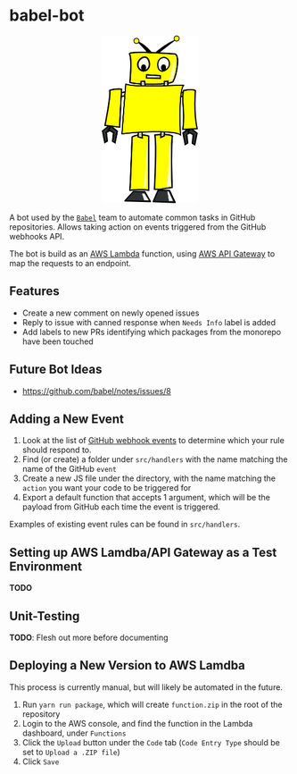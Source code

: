 # babel-bot

<p align="center">
    <img src="babel-bot.png" height="300px"/>
</p>

A bot used by the [`Babel`](https://github.com/babel/babel) team to automate common tasks in GitHub repositories. Allows taking action on events triggered from the GitHub webhooks API.

The bot is build as an [AWS Lambda](https://aws.amazon.com/lambda/) function, using [AWS API Gateway](https://aws.amazon.com/api-gateway/) to map the requests to an endpoint.

## Features

- Create a new comment on newly opened issues
- Reply to issue with canned response when `Needs Info` label is added
- Add labels to new PRs identifying which packages from the monorepo have been touched

## Future Bot Ideas

- https://github.com/babel/notes/issues/8

## Adding a New Event

1. Look at the list of [GitHub webhook events](https://developer.github.com/webhooks/#events) to determine which your rule should respond to.
2. Find (or create) a folder under `src/handlers` with the name matching the name of the GitHub `event`
3. Create a new JS file under the directory, with the name matching the `action` you want your code to be triggered for
4. Export a default function that accepts 1 argument, which will be the payload from GitHub each time the event is triggered.

Examples of existing event rules can be found in `src/handlers`.

## Setting up AWS Lamdba/API Gateway as a Test Environment

**TODO**

## Unit-Testing

**TODO**: Flesh out more before documenting

## Deploying a New Version to AWS Lamdba

This process is currently manual, but will likely be automated in the future.

1. Run `yarn run package`, which will create `function.zip` in the root of the repository
2. Login to the AWS console, and find the function in the Lambda dashboard, under `Functions`
3. Click the `Upload` button under the `Code` tab (`Code Entry Type` should be set to `Upload a .ZIP file`)
4. Click `Save`
